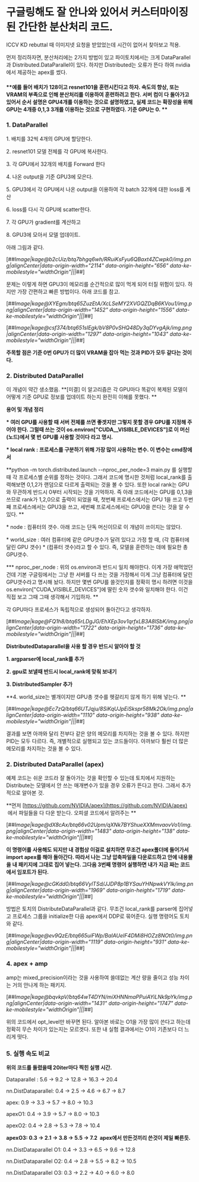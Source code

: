 # 구글링해도 잘 안나와 있어서 커스터마이징 된 간단한 분산처리 코드.

ICCV KD rebuttal 때 이미지넷 요청을 받았었는데 시간이 없어서 찾아보고 적용.

먼저 정리하자면, 분산처리에는 2가지 방법이 있고 파이토치에서는 크게 DataParallel과 Distributed.DataParallel이 있다. 하지만 Distributed는 오류가 뜬다 하여 nvidia에서 제공하는 apex를 썼다. 

#### **예를 들어 배치가 128이고 resnet101을 훈련시킨다고 하자. 속도의 향상, 또는 VRAM의 부족으로 인해 분산처리를 이용하여 훈련하려고 한다. 서버 컴이 다 돌아가고 있어서 순서 설명은 GPU4개를 이용하는 것으로 설명하였고, 실제 코드는 확장성을 위해 GPU는 4개중 0,1,3 3개를 이용하는 것으로 구현하였다. 기준 GPU는 0. **

### **1\. DataParallel**

1\. 배치를 32씩 4개의 GPU에 할당한다. 

2\. resnet101 모델 전체를 각 GPU에 복사한다. 

3\. 각 GPU에서 32개의 배치를 Forward 한다

4\. 나온 output을 기준 GPU3에 모은다.

5\. GPU3에서 각 GPU에서 나온 output을 이용하여 각 batch 32개에 대한 loss를 계산

6\. loss를 다시 각 GPU에 scatter한다. 

7\. 각 GPU가 gradient를 계산하고 

8\. GPU3에 모아서 모델 업데이트.

아래 그림과 같다. 

[##_Image|kage@b2cUiz/btq7bhgq6wh/RRuiKsFyu6QBaxt4ZCwpk0/img.png|alignCenter|data-origin-width="2114" data-origin-height="656" data-ke-mobilestyle="widthOrigin"|||_##]

문제는 이렇게 하면 GPU3이 메모리를 순간적으로 많이 먹게 되어 터질 위험이 있다. 하지만 가장 간편하고 빠른 방법이다. 아래 코드를 참고.

[##_Image|kage@XYEgm/btq65ZuzEtA/XcLSeMY2XVGQZDqB6KVou1/img.png|alignCenter|data-origin-width="1452" data-origin-height="1556" data-ke-mobilestyle="widthOrigin"|||_##]

[##_Image|kage@csf374/btq651slEgk/bV8P0vSHQ48Dy3qDYvgAjk/img.png|alignCenter|data-origin-width="1297" data-origin-height="1043" data-ke-mobilestyle="widthOrigin"|||_##]

**주목할 점은 기준 0번 GPU가 더 많이 VRAM을 잡아 먹는 것과 PID가 모두 같다는 것이다.**

### **2\. Distributed DataParallel**

이 개념이 약간 생소했음. **\[미결\] 이 알고리즘은 각 GPU마다 똑같이 복제된 모델이 어떻게 기준 GPU로 정보를 업데이트 하는지 완전히 이해를 못했다. **

**용어 및 개념 정리**

**\* 여러 GPU를 사용할 때 서버 전체를 쓰면 좋겟지만 그렇지 못할 경우 GPU를 지정해 주어야 한다. 그럴때 쓰는 것이 os.environ\["CUDA\_\_VISIBLE\_DEVICES"\]로 이 머신(노드)에서 몇 번 GPU를 사용할 것이다 라고 명시.**

**\* local rank : 프로세스를 구분하기 위해 가장 많이 사용하는 변수. 이 변수는 cmd창에서**

**python -m torch.distributed.launch --nproc\_per\_node=3 main.py 를 실행할때 각 프로세스별 순위를 정하는 것이다. 그래서 코드에 명시한 것처럼 local\_rank를 출력해보면 0,1,2가 랜덤으로 다르게 출력되는 것을 볼 수 있다. 또한 local rank는 GPU와 무관하게 반드시 0부터 시작되는 것을 기억하자. 즉 아래 코드에서는 GPU를 0,1,3을 쓰므로 rank가 1,2,0으로 출력이 되었을 때, 첫번째 프로세스에서는 GPU 1을 쓰고 두번째 프로세스에서는 GPU3을 쓰고, 세번째 프로세스에서는 GPU0을 쓴다는 것을 알 수 있다. **

\* node : 컴퓨터의 갯수. 아래 코드는 단독 머신이므로 이 개념이 쓰이지는 않았다.

\* world\_size : 여러 컴퓨터에 같은 GPU갯수가 달려 있다고 가정 할 때, (각 컴퓨터에 달린 GPU 갯수) \* (컴퓨터 갯수)라고 할 수 있다. 즉, 모델을 훈련하는 데에 필요한 총 GPU갯수.

**\* nproc\_per\_node : 위의 os.environ과 반드시 일치 해야한다. 이게 가장 애먹었던건데 기본 구글링에서는 그냥 한 서버를 다 쓰는 것을 가정해서 이게 그냥 컴퓨터에 달린 GPU갯수라고 명시해 놨다. 하지만 몇번 GPU를 쓸것인지를 정확히 명시 하려면 이것을 os.environ\["CUDA\_VISIBLE\_DEVICES"\]에 딸린 숫자 갯수와 일치해야 한다. 이건 직접 보고 그때 그때 생각해서 기입하자. **

각 GPU마다 프로세스가 독립적으로 생성되어 돌아간다고 생각하자.

[##_Image|kage@FQ1h8/btq65rLDgJG/EhXEp3ov1qrfxLB3A8lSbK/img.png|alignCenter|data-origin-width="1722" data-origin-height="1736" data-ke-mobilestyle="widthOrigin"|||_##]

**DistributedDataparallel을 사용 할 경우 반드시 알아야 할 것**

**1\. argparser에 local\_rank를 추가**

**2\. gpu로 보낼때 반드시 local\_rank에 맞춰 보내기**

**3\. DistributedSampler 추가**

**4\. world\_size는 별개이지만 GPU총 갯수를 헷갈리지 않게 하기 위해 넣는다. **

[##_Image|kage@Ec7zQ/btq66UTJqju/8SiKqUJpEiSkspr58Mk2Ok/img.png|alignCenter|data-origin-width="1110" data-origin-height="938" data-ke-mobilestyle="widthOrigin"|||_##]

결과를 보면 아까와 달리 전부다 같은 양의 메모리를 차지하는 것을 볼 수 있다. 하지만 PID는 모두 다르다. 즉, 개별적으로 실행되고 있는 코드들이다. 아까보다 훨씬 더 많은 메모리를 차지하는 것을 볼 수 있다. 

### **2\. Distributed DataParallel (apex)**

예제 코드는 쉬운 코드라 잘 돌아가는 것을 확인할 수 있는데 토치에서 지원하는 Distribute는 모델에서 안 쓰는 매개변수가 있을 경우 오류가 뜬다고 한다. 그래서 추가적으로 알아본 것. 

**먼저 [https://github.com/NVIDIA/apex](https://github.com/NVIDIA/apex)  에서 파일들을 다 다운 받는다. 오피셜 코드에서 알려주는 **

[##_Image|kage@dX8cAx/btq66v02Upm/qXNk7BYShueXXMmvaovVo1/img.png|alignCenter|data-origin-width="1483" data-origin-height="138" data-ke-mobilestyle="widthOrigin"|||_##]

**이 명령어를 사용해도 되지만 내 경험상 이걸로 설치하면 무조건 apex폴더에 들어가서 import apex를 해야 돌아간다. 따라서 나는 그냥 압축파일을 다운로드하고 안에 내용물을 내 패키지에 그대로 집어 넣는다. 그다음 3번째 명령어 실행하면 내가 지금 짜는 코드에서 임포트가 된다.**

[##_Image|kage@cGKdd0/btq66VylTSd/JJDP8p1BYSauYHNpwkVYIk/img.png|alignCenter|data-origin-width="1969" data-origin-height="1719" data-ke-mobilestyle="widthOrigin"|||_##]

방법은 토치의 DistributeDataParallel과 같다. 무조건 local\_rank를 parser에 집어넣고 프로세스 그룹을 initialize한 다음 apex에서 DDP로 묶어준다. 실행 명령어도 토치와 같다. 

[##_Image|kage@ev9QzE/btq665uiFWp/BaIAUeIF4DMi8HOZz8NOt0/img.png|alignCenter|data-origin-width="1119" data-origin-height="931" data-ke-mobilestyle="widthOrigin"|||_##]

### **4\. apex + amp**

amp는 mixed\_precision이라는 것을 사용하여 쓸데없는 계산 량을 줄이고 성능 차이는 거의 안나게 하는 패키지.

[##_Image|kage@bqvkpV/btq64wT4DYN/miXHNNmaPPuiAYiLNk9pYk/img.png|alignCenter|data-origin-width="1431" data-origin-height="1747" data-ke-mobilestyle="widthOrigin"|||_##]

위의 코드에서 opt\_level만 바꾸면 된다. 알아본 바로는 O1을 가장 많이 쓴다고 하는데 정확히 무슨 차이가 있는지는 모르겟다. 또한 내 실험 결과에서는 O1이 기존보다 더 느리게 떳다. 

### **5\. 실행 속도 비교**

**위의 코드를 돌렸을때 20iter마다 찍힌 실행 시간.**

Dataparallel : 5.6 -> 9.2 -> 12.8 -> 16.3 -> 20.4

nn.DistDataparallel: 0.4 -> 2.5 -> 4.6 -> 6.7 -> 8.7

apex: 0.9 -> 3.3 -> 5.7 -> 8.0 -> 10.3

apexO1: 0.4 -> 3.9 -> 5.7 -> 8.0 -> 10.3

apexO2: 0.4 -> 2.8 -> 5.3 -> 7.8 -> 10.4

**apexO3: 0.3 -> 2.1 -> 3.8 -> 5.5 -> 7.2  apex에서 만든것끼리 쓴것이 제일 빠른듯.**

nn.DistDataparallel O1: 0.4 -> 3.3 -> 6.5 -> 9.6 -> 12.8

nn.DistDataparallel O2: 0.4 -> 2.8 -> 5.5 -> 8.2 -> 10.5

nn.DistDataparallel O3: 0.3 -> 2.2 -> 4.0 -> 6.0 -> 8.0
